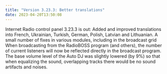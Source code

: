 ```yaml
---
title: "Version 3.23.3: Better translations"
date: 2023-04-20T13:50:08
---
```


Internet Radio control panel 3.23.3 is out: Added and improved translations into French, Ukrainian, Turkish, German, Polish, Latvian and Lithuanian. A small number of fixes in various modules, including in the broadcast grid When broadcasting from the RadioBOSS program (and others), the number of current listeners will now be reflected directly in the broadcast program. The base volume level of the Auto DJ was slightly lowered (by 9%) so that when equalizing the sound, overlapping tracks there would be no sound artifacts and noises.
